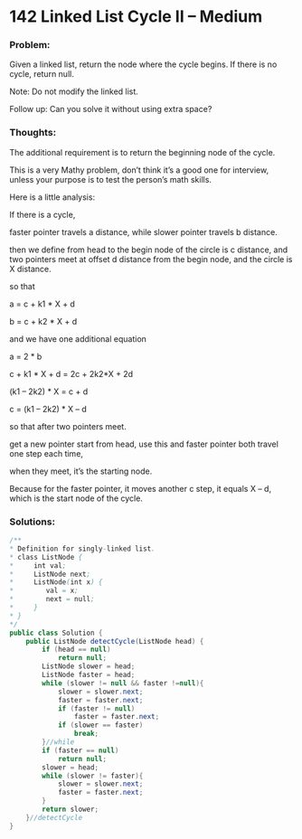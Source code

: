 # 142 Linked List Cycle II – Medium


### Problem:



Given a linked list, return the node where the cycle begins. If there is no cycle, return null.

Note: Do not modify the linked list.

Follow up:
Can you solve it without using extra space?


### Thoughts:



The additional requirement is to return the beginning node of the cycle.

This is a very Mathy problem, don’t think it’s a good one for interview, unless your purpose is to test the person’s math skills.

Here is a little analysis:

If there is a cycle,

faster pointer travels a distance, while slower pointer travels b distance.

then we define from head to the begin node of the circle is c distance, and two pointers meet at offset d distance from the begin node, and the circle is X distance.

so that

a = c + k1 * X + d

b = c + k2 * X + d

and we have one additional equation

a = 2 * b

c + k1 * X + d = 2c + 2k2*X + 2d

(k1 – 2k2) * X = c + d

c = (k1 – 2k2) * X – d

so that after two pointers meet.

get a new pointer start from head, use this and faster pointer both travel one step each time,

when they meet, it’s the starting node.

Because for the faster pointer, it moves another c step, it equals X – d, which is the start node of the cycle.


### Solutions:



```java
/**
* Definition for singly-linked list.
* class ListNode {
*     int val;
*     ListNode next;
*     ListNode(int x) {
*        val = x;
*        next = null;
*     }
* }
*/
public class Solution {
    public ListNode detectCycle(ListNode head) {
        if (head == null)
            return null;
        ListNode slower = head;
        ListNode faster = head;
        while (slower != null && faster !=null){
            slower = slower.next;
            faster = faster.next;
            if (faster != null)
                faster = faster.next;
            if (slower == faster)
                break;
        }//while
        if (faster == null)
            return null;
        slower = head;
        while (slower != faster){
            slower = slower.next;
            faster = faster.next;
        }
        return slower;
    }//detectCycle
}
```